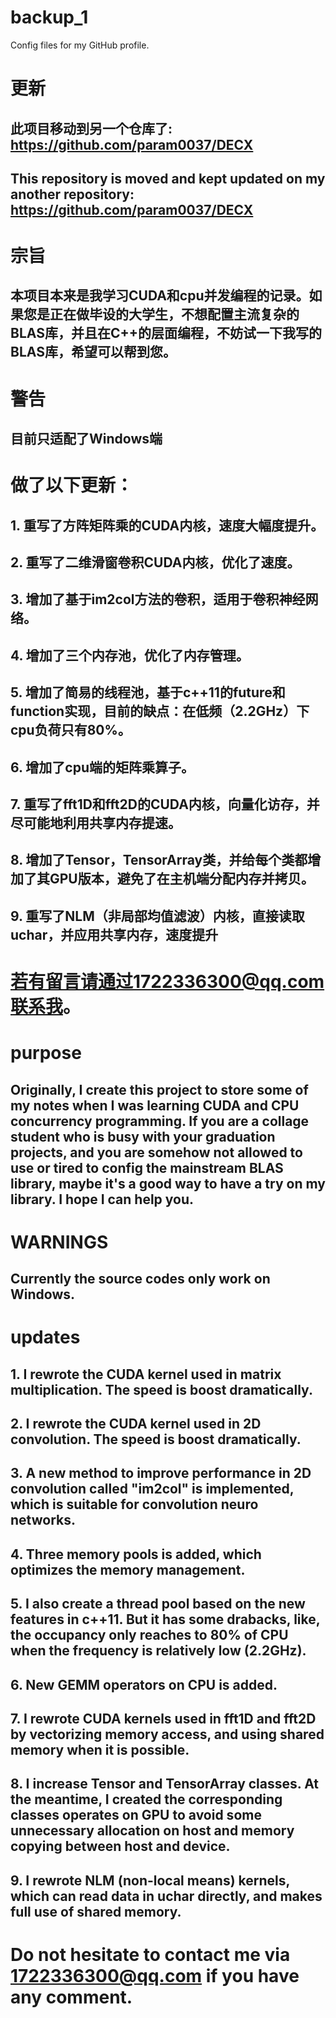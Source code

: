 # backup_1
Config files for my GitHub profile.

# 更新
## 此项目移动到另一个仓库了: https://github.com/param0037/DECX
## This repository is moved and kept updated on my another repository: https://github.com/param0037/DECX 

# 宗旨
## 本项目本来是我学习CUDA和cpu并发编程的记录。如果您是正在做毕设的大学生，不想配置主流复杂的BLAS库，并且在C++的层面编程，不妨试一下我写的BLAS库，希望可以帮到您。

# 警告
## 目前只适配了Windows端

# 做了以下更新：
## 1. 重写了方阵矩阵乘的CUDA内核，速度大幅度提升。
## 2. 重写了二维滑窗卷积CUDA内核，优化了速度。
## 3. 增加了基于im2col方法的卷积，适用于卷积神经网络。
## 4. 增加了三个内存池，优化了内存管理。
## 5. 增加了简易的线程池，基于c++11的future和function实现，目前的缺点：在低频（2.2GHz）下cpu负荷只有80%。
## 6. 增加了cpu端的矩阵乘算子。
## 7. 重写了fft1D和fft2D的CUDA内核，向量化访存，并尽可能地利用共享内存提速。
## 8. 增加了Tensor，TensorArray类，并给每个类都增加了其GPU版本，避免了在主机端分配内存并拷贝。
## 9. 重写了NLM（非局部均值滤波）内核，直接读取uchar，并应用共享内存，速度提升

# 若有留言请通过1722336300@qq.com联系我。


# purpose
## Originally, I create this project to store some of my notes when I was learning CUDA and CPU concurrency programming. If you are a collage student who is busy with your graduation projects, and you are somehow not allowed to use or tired to config the mainstream BLAS library, maybe it's a good way to have a try on my library. I hope I can help you.

# WARNINGS
## Currently the source codes only work on Windows.

# updates
## 1. I rewrote the CUDA kernel used in matrix multiplication. The speed is boost dramatically.
## 2. I rewrote the CUDA kernel used in 2D convolution. The speed is boost dramatically.
## 3. A new method to improve performance in 2D convolution called "im2col" is implemented, which is suitable for convolution neuro networks.
## 4. Three memory pools is added, which optimizes the memory management.
## 5. I also create a thread pool based on the new features in c++11. But it has some drabacks, like, the occupancy only reaches to 80% of CPU when the frequency is relatively low (2.2GHz).
## 6. New GEMM operators on CPU is added.
## 7. I rewrote CUDA kernels used in fft1D and fft2D by vectorizing memory access, and using shared memory when it is possible.
## 8. I increase Tensor and TensorArray classes. At the meantime, I created the corresponding classes operates on GPU to avoid some unnecessary allocation on host and memory copying between host and device.
## 9. I rewrote NLM (non-local means) kernels, which can read data in uchar directly, and makes full use of shared memory.

# Do not hesitate to contact me via 1722336300@qq.com if you have any comment.
